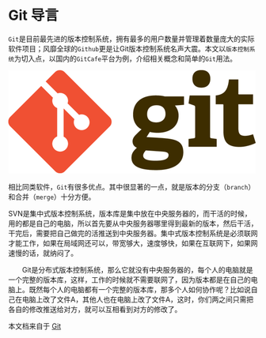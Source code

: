 # Git 导言


`Git`是目前最先进的版本控制系统，拥有最多的用户数量并管理着数量庞大的实际软件项目；风靡全球的`Github`更是让Git版本控制系统名声大震。本文以`版本控制系统`为切入点，以国内的`GitCafe`平台为例，介绍相关概念和简单的`Git`用法。

![Git](images/bg2012070501.png)

相比同类软件，`Git`有很多优点。其中很显著的一点，就是版本的分支（`branch`）和合并（`merge`）十分方便。

SVN是集中式版本控制系统，版本库是集中放在中央服务器的，而干活的时候，用的都是自己的电脑，所以首先要从中央服务器哪里得到最新的版本，然后干活，干完后，需要把自己做完的活推送到中央服务器。集中式版本控制系统是必须联网才能工作，如果在局域网还可以，带宽够大，速度够快，如果在互联网下，如果网速慢的话，就纳闷了。

　　Git是分布式版本控制系统，那么它就没有中央服务器的，每个人的电脑就是一个完整的版本库，这样，工作的时候就不需要联网了，因为版本都是在自己的电脑上。既然每个人的电脑都有一个完整的版本库，那多个人如何协作呢？比如说自己在电脑上改了文件A，其他人也在电脑上改了文件A，这时，你们两之间只需把各自的修改推送给对方，就可以互相看到对方的修改了。

本文档来自于 [Git](https://git-scm.com/book/zh/v2/)


